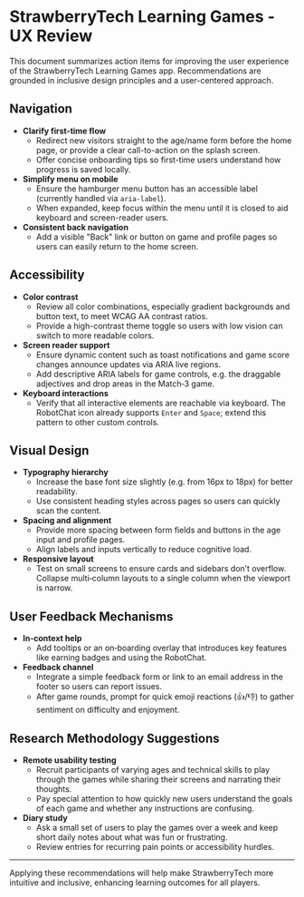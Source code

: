 # StrawberryTech Learning Games - UX Review

This document summarizes action items for improving the user experience of the StrawberryTech Learning Games app. Recommendations are grounded in inclusive design principles and a user-centered approach.

## Navigation

- **Clarify first-time flow**
  - Redirect new visitors straight to the age/name form before the home page, or provide a clear call-to-action on the splash screen.
  - Offer concise onboarding tips so first-time users understand how progress is saved locally.
- **Simplify menu on mobile**
  - Ensure the hamburger menu button has an accessible label (currently handled via `aria-label`).
  - When expanded, keep focus within the menu until it is closed to aid keyboard and screen-reader users.
- **Consistent back navigation**
  - Add a visible "Back" link or button on game and profile pages so users can easily return to the home screen.

## Accessibility

- **Color contrast**
  - Review all color combinations, especially gradient backgrounds and button text, to meet WCAG AA contrast ratios.
  - Provide a high-contrast theme toggle so users with low vision can switch to more readable colors.
- **Screen reader support**
  - Ensure dynamic content such as toast notifications and game score changes announce updates via ARIA live regions.
  - Add descriptive ARIA labels for game controls, e.g. the draggable adjectives and drop areas in the Match‑3 game.
- **Keyboard interactions**
  - Verify that all interactive elements are reachable via keyboard. The RobotChat icon already supports `Enter` and `Space`; extend this pattern to other custom controls.

## Visual Design

- **Typography hierarchy**
  - Increase the base font size slightly (e.g. from 16px to 18px) for better readability.
  - Use consistent heading styles across pages so users can quickly scan the content.
- **Spacing and alignment**
  - Provide more spacing between form fields and buttons in the age input and profile pages.
  - Align labels and inputs vertically to reduce cognitive load.
- **Responsive layout**
  - Test on small screens to ensure cards and sidebars don’t overflow. Collapse multi‑column layouts to a single column when the viewport is narrow.

## User Feedback Mechanisms

- **In‑context help**
  - Add tooltips or an on‑boarding overlay that introduces key features like earning badges and using the RobotChat.
- **Feedback channel**
  - Integrate a simple feedback form or link to an email address in the footer so users can report issues.
  - After game rounds, prompt for quick emoji reactions (👍/👎) to gather sentiment on difficulty and enjoyment.

## Research Methodology Suggestions

- **Remote usability testing**
  - Recruit participants of varying ages and technical skills to play through the games while sharing their screens and narrating their thoughts.
  - Pay special attention to how quickly new users understand the goals of each game and whether any instructions are confusing.
- **Diary study**
  - Ask a small set of users to play the games over a week and keep short daily notes about what was fun or frustrating.
  - Review entries for recurring pain points or accessibility hurdles.

---

Applying these recommendations will help make StrawberryTech more intuitive and inclusive, enhancing learning outcomes for all players.
